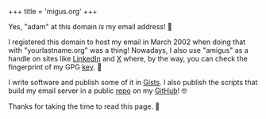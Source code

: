 +++
title = 'migus.org'
+++

Yes, "adam" at this domain _is_ my email address! :email:

I registered this domain to host my email in March 2002 when doing that with "yourlastname.org" was a thing!
Nowadays, I also use "amigus" as a handle on sites like
[LinkedIn](https://www.linkedin.com/in/amigus/) and
[X](https://x.com/amigus/)
where, by the way, you can check the fingerprint of my GPG
[key](public.asc). :lock_with_ink_pen:

I write software and publish some of it in [Gists](https://gist.github.com/amigus).
I also publish the scripts that build my email server in a public
[repo](https://github.com/amigus/cyrus-imap-server) on my
[GitHub](https://github.com/amigus)! :nerd_face:

Thanks for taking the time to read this page. :wave:
